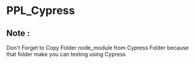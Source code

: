 # PPL_Cypress
## Note : 
Don't Forget to Copy Folder node_module from Cypress Folder because that folder make you can testing using Cypress